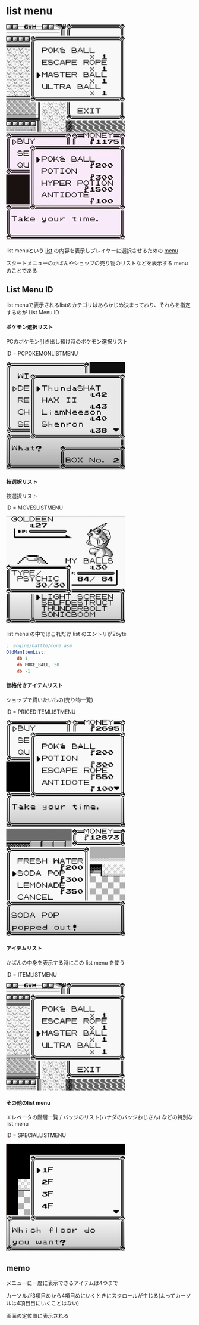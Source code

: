 # list menu

![bag](../docs/image/menu/item_list.jpg) &nbsp; ![sell](../docs/image/menu/sell_list.png)

list menuという [list](./list.md) の内容を表示しプレイヤーに選択させるための [menu](./menu.md)

スタートメニューのかばんやショップの売り物のリストなどを表示する menu のことである

## List Menu ID

list menuで表示されるlistのカテゴリはあらかじめ決まっており、それらを指定するのが List Menu ID

#### ポケモン選択リスト

PCのポケモン引き出し預け時のポケモン選択リスト

ID = PCPOKEMONLISTMENU

<img src="../docs/image/menu/pokemon_list_menu.png" width="320px" height="288px" />

#### 技選択リスト

技選択リスト

ID = MOVESLISTMENU

<img src="../docs/image/menu/move_list_menu.png" width="320px" height="288px" />

list menu の中ではこれだけ list のエントリが2byte

```asm
;　engine/battle/core.asm 
OldManItemList:
	db 1
	db POKE_BALL, 50
	db -1
```

#### 価格付きアイテムリスト

ショップで買いたいもの(売り物一覧)

ID = PRICEDITEMLISTMENU

<img src="../docs/image/menu/buy_list.png" width="320px" height="288px" />

<img src="../docs/image/menu/vending_machine.png" width="320px" height="288px" />

#### アイテムリスト

かばんの中身を表示する時にこの list menu を使う

ID = ITEMLISTMENU

<img src="../docs/image/menu/item_list.jpg" width="320px" height="288px" />

#### その他のlist menu

エレベータの階層一覧 / バッジのリスト(ハナダのバッジおじさん) などの特別な list menu

ID = SPECIALLISTMENU

<img src="../docs/image/menu/elevator.png" width="320px" height="288px" />

## memo

メニューに一度に表示できるアイテムは4つまで

カーソルが3項目めから4項目めにいくときにスクロールが生じる(よってカーソルは4項目目にいくことはない)

画面の定位置に表示される